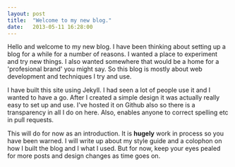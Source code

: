 ```yaml
---
layout: post
title:  "Welcome to my new blog."
date:   2013-05-11 16:28:00
---
```


Hello and welcome to my new blog. I have been thinking about setting up a blog for a while for a number of reasons. I wanted a place to experiment and try new things. I also wanted somewhere that would be a home for a 'profesional brand' you might say. So this blog is mostly about web development and techniques I try and use. 


I have built this site using Jekyll. I had seen a lot of people use it and I wanted to have a go. After I created a simple design it was actually really easy to set up and use. I've hosted it on Github also so there is a transparency in all I do on here. Also, enables anyone to correct spelling etc in pull requests.


This will do for now as an introduction. It is __hugely__ work in process so you have been warned. I will write up about my style guide and a colophon on how I built the blog and I what I used. But for now, keep your eyes pealed for more posts and design changes as time goes on.
